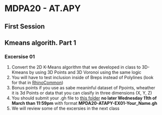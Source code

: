 # MDPA20 - AT.APY 
## First Session

## Kmeans algorith. Part 1

### Excersise 01

1. Convert the 2D K-Means algorithm that we developed in class to 3D-Kmeans by using 3D Points and 3D Voronoi using the same logic
2. You will have to test inclusion inside of Breps instead of Polylines (look for that in [RhinoCommon](https://developer.rhino3d.com/api/RhinoCommon/html/N_Rhino.htm))
3. Bonus points if you use as sabe meaninful dataset of Ppoints, wheather it is 3d Points or data that you can clasify in three dimensions (X, Y, Z)
4. You should submit your .gh file to [this folder](https://drive.google.com/open?id=1mVgtUDy_sFaDpY4U_36OEmcNLzg4xOlp) **no later Wednesday 11th of March than 11:59pm** with format __MPDA20-ATAPY-EX01-Your_Name.gh__ 
5. We will review some of the excersies in the next class